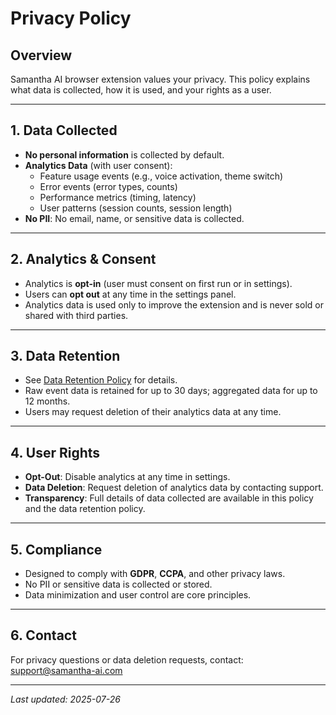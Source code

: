 # Privacy Policy

## Overview
Samantha AI browser extension values your privacy. This policy explains what data is collected, how it is used, and your rights as a user.

---

## 1. **Data Collected**
- **No personal information** is collected by default.
- **Analytics Data** (with user consent):
  - Feature usage events (e.g., voice activation, theme switch)
  - Error events (error types, counts)
  - Performance metrics (timing, latency)
  - User patterns (session counts, session length)
- **No PII**: No email, name, or sensitive data is collected.

---

## 2. **Analytics & Consent**
- Analytics is **opt-in** (user must consent on first run or in settings).
- Users can **opt out** at any time in the settings panel.
- Analytics data is used only to improve the extension and is never sold or shared with third parties.

---

## 3. **Data Retention**
- See [Data Retention Policy](../../DATA_RETENTION_POLICY.md) for details.
- Raw event data is retained for up to 30 days; aggregated data for up to 12 months.
- Users may request deletion of their analytics data at any time.

---

## 4. **User Rights**
- **Opt-Out**: Disable analytics at any time in settings.
- **Data Deletion**: Request deletion of analytics data by contacting support.
- **Transparency**: Full details of data collected are available in this policy and the data retention policy.

---

## 5. **Compliance**
- Designed to comply with **GDPR**, **CCPA**, and other privacy laws.
- No PII or sensitive data is collected or stored.
- Data minimization and user control are core principles.

---

## 6. **Contact**
For privacy questions or data deletion requests, contact: [support@samantha-ai.com](mailto:support@samantha-ai.com)

---

_Last updated: 2025-07-26_

